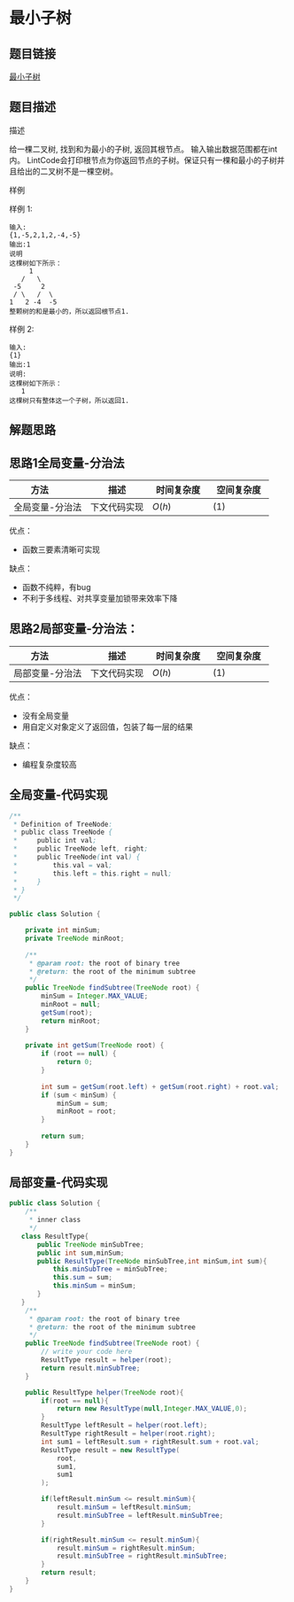 
#  最小子树

## 题目链接

[最小子树](https://www.lintcode.com/problem/596/?_from=collection&fromId=161)

## 题目描述
描述

给一棵二叉树, 找到和为最小的子树, 返回其根节点。
输入输出数据范围都在int内。
LintCode会打印根节点为你返回节点的子树。保证只有一棵和最小的子树并且给出的二叉树不是一棵空树。

样例

样例 1:
```shell
输入:
{1,-5,2,1,2,-4,-5}
输出:1
说明
这棵树如下所示：
     1
   /   \
 -5     2
 / \   /  \
1   2 -4  -5 
整颗树的和是最小的，所以返回根节点1.
```

样例 2:
```shell
输入:
{1}
输出:1
说明:
这棵树如下所示：
   1
这棵树只有整体这一个子树，所以返回1.
```
## 解题思路

## 思路1全局变量-分治法


| <div style="width:70pt">方法</div>  |描述 |<div style="width:70pt">时间复杂度</div> |<div style="width:70pt">空间复杂度</div>|
|---|---|---|---|
|  全局变量-分治法 | 下文代码实现  | $O(h)$|$(1)$|

优点：

- 函数三要素清晰可实现

缺点：

- 函数不纯粹，有bug
- 不利于多线程、对共享变量加锁带来效率下降

## 思路2局部变量-分治法：

| <div style="width:70pt">方法</div>  |描述 |<div style="width:70pt">时间复杂度</div> |<div style="width:70pt">空间复杂度</div>|
|---|---|---|---|
|  局部变量-分治法 | 下文代码实现  | $O(h)$|$(1)$|

优点：

- 没有全局变量
- 用自定义对象定义了返回值，包装了每一层的结果

缺点：

- 编程复杂度较高


## 全局变量-代码实现
```java
/**
 * Definition of TreeNode:
 * public class TreeNode {
 *     public int val;
 *     public TreeNode left, right;
 *     public TreeNode(int val) {
 *         this.val = val;
 *         this.left = this.right = null;
 *     }
 * }
 */

public class Solution {

    private int minSum;
    private TreeNode minRoot;
    
    /**
     * @param root: the root of binary tree
     * @return: the root of the minimum subtree
     */
    public TreeNode findSubtree(TreeNode root) {
        minSum = Integer.MAX_VALUE;
        minRoot = null;
        getSum(root);
        return minRoot;
    }
    
    private int getSum(TreeNode root) {
        if (root == null) {
            return 0;
        }
        
        int sum = getSum(root.left) + getSum(root.right) + root.val;
        if (sum < minSum) {
            minSum = sum;
            minRoot = root;
        }
        
        return sum;
    }
}

```

## 局部变量-代码实现

```java
public class Solution {
    /**
     * inner class
     */
   class ResultType{
       public TreeNode minSubTree;
       public int sum,minSum;
       public ResultType(TreeNode minSubTree,int minSum,int sum){
           this.minSubTree = minSubTree;
           this.sum = sum;
           this.minSum = minSum;
       }
   }
    /**
     * @param root: the root of binary tree
     * @return: the root of the minimum subtree
     */
    public TreeNode findSubtree(TreeNode root) {
        // write your code here
        ResultType result = helper(root);
        return result.minSubTree;
    }

    public ResultType helper(TreeNode root){
        if(root == null){
            return new ResultType(null,Integer.MAX_VALUE,0);
        }
        ResultType leftResult = helper(root.left);
        ResultType rightResult = helper(root.right);
        int sum1 = leftResult.sum + rightResult.sum + root.val;
        ResultType result = new ResultType(
            root,
            sum1,
            sum1
        );

        if(leftResult.minSum <= result.minSum){
            result.minSum = leftResult.minSum;
            result.minSubTree = leftResult.minSubTree;
        }

        if(rightResult.minSum <= result.minSum){
            result.minSum = rightResult.minSum;
            result.minSubTree = rightResult.minSubTree;
        }
        return result;
    }
}

```